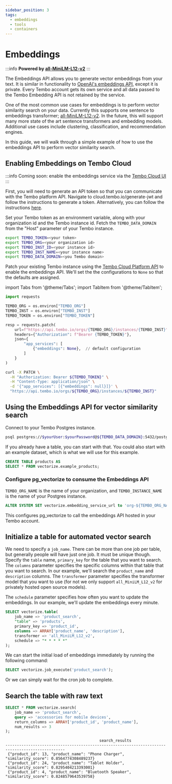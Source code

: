 ```yaml
---
sidebar_position: 3
tags:
  - embeddings
  - tools
  - containers
---
```


# Embeddings

:::info
**Powered by [all-MiniLM-L12-v2](https://huggingface.co/sentence-transformers/all-MiniLM-L12-v2)**
:::

The Embeddings API allows you to generate vector embeddings from your text. It is similar in functionality to [OpenAI's embeddings API](https://platform.openai.com/docs/guides/embeddings), except it is private. Every Tembo account gets its own service and all data passed to the Tembo Embedding API is not retained by the service.

One of the most common use cases for embeddings is to perform vector similarity search on your data. Currently this supports one sentence to embeddings transformer; [all-MiniLM-L12-v2](https://huggingface.co/sentence-transformers/all-MiniLM-L12-v2). In the future, this will support many more state of the art sentence transformers and embedding models. Additional use cases include clustering, classification, and recommendation engines.

In this guide, we will walk through a simple example of how to use the embeddings API to perform vector similarity search.

## Enabling Embeddings on Tembo Cloud

:::info
Coming soon: enable the embeddings service via the [Tembo Cloud UI](https://cloud.tembo.io)
:::

First, you will need to generate an API token so that you can communicate with the Tembo platform API. Navigate to cloud.tembo.io/generate-jwt and follow the instructions to generate a token. Alternatively, you can follow the instructions [here](https://tembo.io/docs/tembo-cloud/security-and-authentication/api-authentication).

Set your Tembo token as an environment variable, along with your organization id and the Tembo instance id. Fetch the `TEMBO_DATA_DOMAIN` from the "Host" parameter of your Tembo instance.

```bash
export TEMBO_TOKEN=<your token>
export TEMBO_ORG=<your organization id>
export TEMBO_INST_ID=<your instance id>
export TEMBO_INST_NAME=<your instance name>
export TEMBO_DATA_DOMAIN=<you Tembo domain>
```

Patch your existing Tembo instance using the [Tembo Cloud Platform API](https://tembo.io/docs/tembo-cloud/openapi) to enable the embeddings API. We'll set the the configurations to `None` so that the defaults are assigned.

import Tabs from '@theme/Tabs';
import TabItem from '@theme/TabItem';

<Tabs>
<TabItem value="py" label="Python">

```py
import requests

TEMBO_ORG = os.environ["TEMBO_ORG"]
TEMBO_INST = os.environ["TEMBO_INST"]
TEMBO_TOKEN = os.environ["TEMBO_TOKEN"]

resp = requests.patch(
    url=f"https://api.tembo.io/orgs/{TEMBO_ORG}/instances/{TEMBO_INST}",
    headers={"Authorization": f"Bearer {TEMBO_TOKEN}"},
    json={
        "app_services": [
            {"embeddings": None},  // default configuration
        ]
    }
)
```

</TabItem>

<TabItem value="curl" label="Curl">

```bash
curl -X PATCH \
  -H "Authorization: Bearer ${TEMBO_TOKEN}" \
  -H "Content-Type: application/json" \
  -d '{"app_services": [{"embeddings": null}]}' \
  "https://api.tembo.io/orgs/${TEMBO_ORG}/instances/${TEMBO_INST}"
```

</TabItem>
</Tabs>

## Using the Embeddings API for vector similarity search

Connect to your Tembo Postgres instance.

```bash
psql postgres://$yourUser:$yourPassword@${TEMBO_DATA_DOMAIN}:5432/postgres
```

If you already have a table, you can start with that. You could also start with an example dataset, which is what we will use for this example.

```sql
CREATE TABLE products AS 
SELECT * FROM vectorize.example_products;
```

### Configure pg_vectorize to consume the Embeddings API

`TEMBO_ORG_NAME` is  the name of your organization, and `TEMBO_INSTANCE_NAME` is the name of your Postgres instance.

```sql
ALTER SYSTEM SET vectorize.embedding_service_url to 'org-${TEMBO_ORG_NAME}-inst-${TEMBO_INSTANCE_NAME}-embeddings.${TEMBO_ORG_NAME}-inst-${TEMBO_INSTANCE_NAME}.svc.cluster.local:3000/v1/embeddings';
```

This configures pg_vectorize to call the embeddings API hosted in your Tembo account.

## Initialize a table for automated vector search

We need to specify a `job_name`. There can be more than one job per table, but generally people will have just one job. It must be unique though. Specify the `table` name, `primary_key` for the table that you want to search. The `columns`
parameter specifies the specific columns within that table that you want to search. In our example, we'll search the `product_name` and `description` columns. The `transformer` parameter specifies the transformer model that you want to use (for not we only support `all_MiniLM_L12_v2` for privately hosted open source models). 

The `schedule` parameter specifies how often you want to update the embeddings. In our example, we'll update the embeddings every minute.


```sql
SELECT vectorize.table(
    job_name => 'product_search',
    "table" => 'products',
    primary_key => 'product_id',
    columns => ARRAY['product_name', 'description'],
    transformer => 'all_MiniLM_L12_v2',
    schedule => "* * * * *"
);
```
We can start the initial load of embeddings immediately by running the following command:

```sql
SELECT vectorize.job_execute('product_search');
```

Or we can simply wait for the cron job to complete.

## Search the table with raw text

```sql
SELECT * FROM vectorize.search(
    job_name => 'product_search',
    query => 'accessories for mobile devices',
    return_columns => ARRAY['product_id', 'product_name'],
    num_results => 3
);
```

```console
                                         search_results                                         
------------------------------------------------------------------------------------------------
 {"product_id": 13, "product_name": "Phone Charger", "similarity_score": 0.8564774308489237}
 {"product_id": 24, "product_name": "Tablet Holder", "similarity_score": 0.8295404213393001}
 {"product_id": 4, "product_name": "Bluetooth Speaker", "similarity_score": 0.8248579643539758}
```
